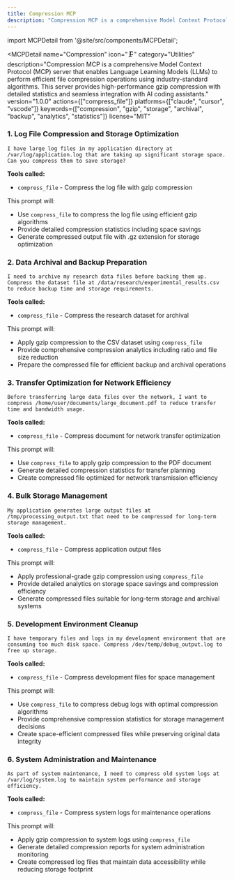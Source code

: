 ```yaml
---
title: Compression MCP
description: "Compression MCP is a comprehensive Model Context Protocol (MCP) server that enables Language Learning Models (LLMs) to perform efficient file compression operations using industry-standard algorithms. This server provides high-performance gzip compression with detailed statistics and seamless int..."
---
```


import MCPDetail from '@site/src/components/MCPDetail';

<MCPDetail 
  name="Compression"
  icon="🗜️"
  category="Utilities"
  description="Compression MCP is a comprehensive Model Context Protocol (MCP) server that enables Language Learning Models (LLMs) to perform efficient file compression operations using industry-standard algorithms. This server provides high-performance gzip compression with detailed statistics and seamless integration with AI coding assistants."
  version="1.0.0"
  actions={["compress_file"]}
  platforms={["claude", "cursor", "vscode"]}
  keywords={["compression", "gzip", "storage", "archival", "backup", "analytics", "statistics"]}
  license="MIT"
>

### 1. Log File Compression and Storage Optimization
```
I have large log files in my application directory at /var/log/application.log that are taking up significant storage space. Can you compress them to save storage?
```

**Tools called:**
- `compress_file` - Compress the log file with gzip compression

This prompt will:
- Use `compress_file` to compress the log file using efficient gzip algorithms
- Provide detailed compression statistics including space savings
- Generate compressed output file with .gz extension for storage optimization

### 2. Data Archival and Backup Preparation
```
I need to archive my research data files before backing them up. Compress the dataset file at /data/research/experimental_results.csv to reduce backup time and storage requirements.
```

**Tools called:**
- `compress_file` - Compress the research dataset for archival

This prompt will:
- Apply gzip compression to the CSV dataset using `compress_file`
- Provide comprehensive compression analytics including ratio and file size reduction
- Prepare the compressed file for efficient backup and archival operations

### 3. Transfer Optimization for Network Efficiency
```
Before transferring large data files over the network, I want to compress /home/user/documents/large_document.pdf to reduce transfer time and bandwidth usage.
```

**Tools called:**
- `compress_file` - Compress document for network transfer optimization

This prompt will:
- Use `compress_file` to apply gzip compression to the PDF document
- Generate detailed compression statistics for transfer planning
- Create compressed file optimized for network transmission efficiency

### 4. Bulk Storage Management
```
My application generates large output files at /tmp/processing_output.txt that need to be compressed for long-term storage management.
```

**Tools called:**
- `compress_file` - Compress application output files

This prompt will:
- Apply professional-grade gzip compression using `compress_file`
- Provide detailed analytics on storage space savings and compression efficiency
- Generate compressed files suitable for long-term storage and archival systems

### 5. Development Environment Cleanup
```
I have temporary files and logs in my development environment that are consuming too much disk space. Compress /dev/temp/debug_output.log to free up storage.
```

**Tools called:**
- `compress_file` - Compress development files for space management

This prompt will:
- Use `compress_file` to compress debug logs with optimal compression algorithms
- Provide comprehensive compression statistics for storage management decisions
- Create space-efficient compressed files while preserving original data integrity

### 6. System Administration and Maintenance
```
As part of system maintenance, I need to compress old system logs at /var/log/system.log to maintain system performance and storage efficiency.
```

**Tools called:**
- `compress_file` - Compress system logs for maintenance operations

This prompt will:
- Apply gzip compression to system logs using `compress_file`
- Generate detailed compression reports for system administration monitoring
- Create compressed log files that maintain data accessibility while reducing storage footprint

</MCPDetail>
